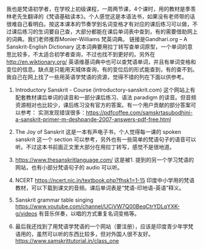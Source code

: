 我也是梵语初学者，在学校上初级课程，一周两节课，4个课时，用的教材是季羡林老先生翻译的《梵语基础读本》。个人感觉这是本语法书，如果没有老师带的话很难自己看明白。按这本课本的节奏学到名词变格才有对应的课后练习可以做，不过课后练习的生词要自己查，大部分都能在课后单词表中查到，有的需要借助网上的词典。我们老师推荐Monier-Williams 梵英词典。
链接是Gandhari.org – A Sanskrit-English Dictionary
这本词典要用拉丁转写查单词原型，一个单词的意思比较多，不太适合初学者查询，不过也找不到更好的。另外在 http://en.wiktionary.org/ 英语维基词典中也可以查梵语单词，并且有单词变格和变位的信息。缺点是只能用天城体查询，有的变位后的形式能查到，有的查不到。
我自己在网上找了一些用英语学梵语的资源，觉得不错的列在下面以供参考。

1. Introductory Sanskrit - Course (introductory-sanskrit.com) 这个网站上有配套教材课后单词的读音和一部分课后练习、语法 paradigm 的读音。但音频资源相对也比较少，课后练习没有官方的答案。有一个用户贡献的部分答案可以参考：
实测发现错误很多：https://pdfcoffee.com/samskrtasubodhini-a-sanskrit-primer-m-deshpande-2007-answers-pdf-free.html

2. The Joy of Sanskrit
这是一本有声电子书，个人觉得每一课的 spoken sanskrit 这一个 section 可以参考，另外也有一些简单的梵语句子的语音可以听。不过这本书前面正文里大部分在用拉丁转写，感觉不是很地道。
3. https://www.thesanskritlanguage.com/
这是被1. 提到的另一个学习梵语的网站，也有小部分梵语句子的 audio 可以听。

4. NCERT 
https://ncert.nic.in/textbook.php?fhsk1=1-15
印度中小学用的梵语教材，可以下载到课文的音频。课后单词表是“梵语-印地语-英语”释义。

5. Sanskrit grammar table singing
https://www.youtube.com/channel/UCiVW7Q00BeqCtrYDLqYXK-g/videos
有音乐伴奏，以唱的方式重复名词变格等。

5. 最后我还找到了用梵语学梵语的一个网站（要注册），应该是印度青少年学梵语用的，虽然可以听的东西比较多，但对外国人很不友好。
https://www.samskrittutorial.in/class_one  